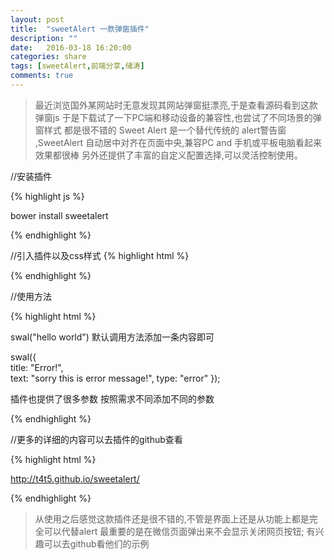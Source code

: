 ```yaml
---
layout: post
title:  "sweetAlert 一款弹窗插件"
description: ""
date:   2016-03-18 16:20:00
categories: share
tags: [sweetAlert,前端分享,储涛]
comments: true
---
```



>最近浏览国外某网站时无意发现其网站弹窗挺漂亮,于是查看源码看到这款弹窗js 于是下载试了一下PC端和移动设备的兼容性,也尝试了不同场景的弹窗样式 都是很不错的 Sweet Alert 是一个替代传统的 alert警告窗 ,SweetAlert 自动居中对齐在页面中央,兼容PC and 手机或平板电脑看起来效果都很棒 另外还提供了丰富的自定义配置选择,可以灵活控制使用。



//安装插件

{% highlight js %}

bower install sweetalert

{% endhighlight %}




//引入插件以及css样式
{% highlight html %}

<link   href="dist/sweetalert.css">
<script src="dist/sweetalert.min.js"></script> 

{% endhighlight %}




//使用方法

{% highlight html %}


swal("hello world") 默认调用方法添加一条内容即可

swal({  
  title: "Error!",  
  text: "sorry this is error message!", 
  type: "error"
});

插件也提供了很多参数 按照需求不同添加不同的参数


{% endhighlight %}



//更多的详细的内容可以去插件的github查看

{% highlight html %}

http://t4t5.github.io/sweetalert/

{% endhighlight %}



>从使用之后感觉这款插件还是很不错的,不管是界面上还是从功能上都是完全可以代替alert 最重要的是在微信页面弹出来不会显示关闭网页按钮;
有兴趣可以去github看他们的示例








